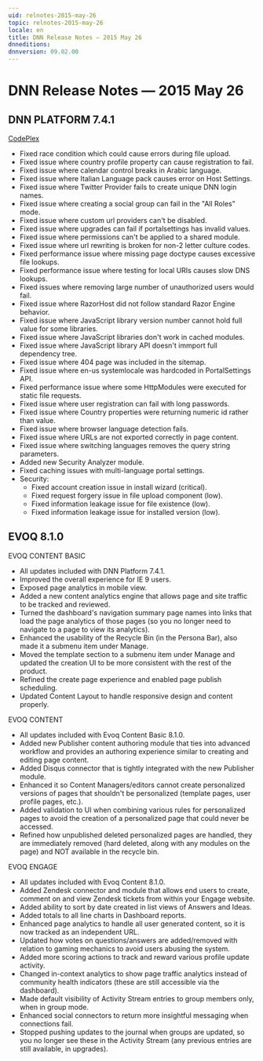 ```yaml
---
uid: relnotes-2015-may-26
topic: relnotes-2015-may-26
locale: en
title: DNN Release Notes — 2015 May 26
dnneditions:
dnnversion: 09.02.00
---
```


# DNN Release Notes — 2015 May 26

## DNN PLATFORM 7.4.1

[CodePlex](https://dotnetnuke.codeplex.com/releases/view/615317)

*   Fixed race condition which could cause errors during file upload.
*   Fixed issue where country profile property can cause registration to fail.
*   Fixed issue where calendar control breaks in Arabic language.
*   Fixed issue where Italian Language pack causes error on Host Settings.
*   Fixed issue where Twitter Provider fails to create unique DNN login names.
*   Fixed issue where creating a social group can fail in the "All Roles" mode.
*   Fixed issue where custom url providers can't be disabled.
*   Fixed issue where upgrades can fail if portalsettings has invalid values.
*   Fixed issue where permissions can't be applied to a shared module.
*   Fixed issue where url rewriting is broken for non-2 letter culture codes.
*   Fixed performance issue where missing page doctype causes excessive file lookups.
*   Fixed performance issue where testing for local URIs causes slow DNS lookups.
*   Fixed issues where removing large number of unauthorized users would fail.
*   Fixed issue where RazorHost did not follow standard Razor Engine behavior.
*   Fixed issue where JavaScript library version number cannot hold full value for some libraries.
*   Fixed issue where JavaScript libraries don't work in cached modules.
*   Fixed issue where JavaScript library API doesn't immport full dependency tree.
*   Fixed issue where 404 page was included in the sitemap.
*   Fixed issue where en-us systemlocale was hardcoded in PortalSettings API.
*   Fixed performance issue where some HttpModules were executed for static file requests.
*   Fixed issue where user registration can fail with long passwords.
*   Fixed issue where Country properties were returning numeric id rather than value.
*   Fixed issue where browser language detection fails.
*   Fixed issue where URLs are not exported correctly in page content.
*   Fixed issue where switching languages removes the query string parameters.
*   Added new Security Analyzer module.
*   Fixed caching issues with multi-language portal settings.
*   Security:
    *   Fixed account creation issue in install wizard (critical).
    *   Fixed request forgery issue in file upload component (low).
    *   Fixed information leakage issue for file existence (low).
    *   Fixed information leakage issue for installed version (low).

## EVOQ 8.1.0

EVOQ CONTENT BASIC

*   All updates included with DNN Platform 7.4.1.
*   Improved the overall experience for IE 9 users.
*   Exposed page analytics in mobile view.
*   Added a new content analytics engine that allows page and site traffic to be tracked and reviewed.
*   Turned the dashboard's navigation summary page names into links that load the page analytics of those pages (so you no longer need to navigate to a page to view its analytics).
*   Enhanced the usability of the Recycle Bin (in the Persona Bar), also made it a submenu item under Manage.
*   Moved the template section to a submenu item under Manage and updated the creation UI to be more consistent with the rest of the product.
*   Refined the create page experience and enabled page publish scheduling.
*   Updated Content Layout to handle responsive design and content properly.

EVOQ CONTENT

*   All updates included with Evoq Content Basic 8.1.0.
*   Added new Publisher content authoring module that ties into advanced workflow and provides an authoring experience similar to creating and editing page content.
*   Added Disqus connector that is tightly integrated with the new Publisher module.
*   Enhanced it so Content Managers/editors cannot create personalized versions of pages that shouldn't be personalized (template pages, user profile pages, etc.).
*   Added validation to UI when combining various rules for personalized pages to avoid the creation of a personalized page that could never be accessed.
*   Refined how unpublished deleted personalized pages are handled, they are immediately removed (hard deleted, along with any modules on the page) and NOT available in the recycle bin.

EVOQ ENGAGE

*   All updates included with Evoq Content 8.1.0.
*   Added Zendesk connector and module that allows end users to create, comment on and view Zendesk tickets from within your Engage website.
*   Added ability to sort by date created in list views of Answers and Ideas.
*   Added totals to all line charts in Dashboard reports.
*   Enhanced page analytics to handle all user generated content, so it is now tracked as an independent URL.
*   Updated how votes on questions/answers are added/removed with relation to gaming mechanics to avoid users abusing the system.
*   Added more scoring actions to track and reward various profile update activity.
*   Changed in-context analytics to show page traffic analytics instead of community health indicators (these are still accessible via the dashboard).
*   Made default visibility of Activity Stream entries to group members only, when in group mode.
*   Enhanced social connectors to return more insightful messaging when connections fail.
*   Stopped pushing updates to the journal when groups are updated, so you no longer see these in the Activity Stream (any previous entries are still available, in upgrades).
